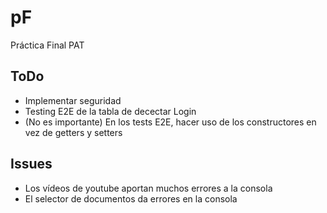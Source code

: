# pF
Práctica Final PAT

## ToDo

- Implementar seguridad
- Testing E2E de la tabla de decectar Login
- (No es importante) En los tests E2E, hacer uso de los constructores en vez de getters y setters

## Issues

- Los vídeos de youtube aportan muchos errores a la consola
- El selector de documentos da errores en la consola